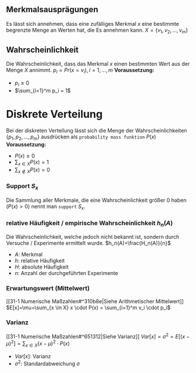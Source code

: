 ## Merkmalsausprägungen
Es lässt sich annehmen, dass eine zufälliges Merkmal $x$ eine bestimmte begrenzte Menge an Werten hat, die Es annehmen kann.
$X=\{v_1, v_2, ... , v_m\}$

## Wahrscheinlichkeit
Die Wahrscheinlichkeit, dass das Merkmal $x$ einen bestimmten Wert aus der Menge $X$ annimmt.
$p_i=Pr(x=v_i), i=1, ... , m$
**Voraussetzung:**
- $p_i\geq 0$
- $\sum_{i=1}^m p_i = 1$

# Diskrete Verteilung
Bei der diskreten Verteilung lässt sich die Menge der Wahrscheinlichkeiten $\{p_1, p_2, ... , p_m\}$ ausdrücken als `probability mass funktion` $P(x)$
**Voraussetzung:**
- $P(x) \geq 0$
- $\sum_{x \in X} P(x) = 1$
- $\sum_{x \notin X} P(x) = 0$

### Support $S_x$
Die Sammlung aller Merkmale, die eine Wahrscheinlichkeit größer 0 haben ($P(x) \gt 0$) nennt man `support` $S_x$. 

### relative Häufigkeit / empirische Wahrscheinlichkeit $h_n(A)$
Die Wahrscheinlichkeit, welche jedoch nicht bekannt ist, sondern durch Versuche / Experimente ermittelt wurde.
$h_n(A)=\frac{H_n(A)}{n}$
- $A$: Merkmal
- $h$: relative Häufigkeit
- $H$: absolute Häufigkeit
- $n$: Anzahl der durchgeführten Experimente

### Erwartungswert (Mittelwert)
[[31-1 Numerische Maßzahlen#^310b8e|Siehe Arithmetischer Mittelwert]]
$E[x]=\mu=\sum_{x \in X} x \cdot P(x) = \sum_{i=1}^m v_i \cdot p_i$

### Varianz
[[31-1 Numerische Maßzahlen#^651312|Siehe Varianz]]
$Var[x]= \sigma^2 = E[(x-\mu)^2]=\sum_{x \in X} (x-\mu)^2 \cdot P(x)$
- $Var[x]$: Varianz
- $\sigma^2$: Standardabweichung $\sigma$
